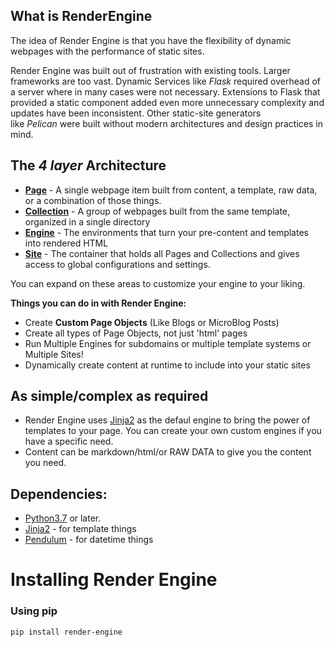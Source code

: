 ## What is RenderEngine

The idea of Render Engine is that you have the flexibility of dynamic webpages with the performance of static sites.

Render Engine was built out of frustration with existing tools.
Larger frameworks are too vast.
Dynamic Services like _Flask_ required overhead of a server where in many cases were not necessary.
Extensions to Flask that provided a static component added even more unnecessary complexity and updates have been inconsistent.
Other static-site generators like _Pelican_ were built without modern architectures and design practices in mind.

## The _4 layer_ Architecture 

* **[Page](/render_engine/page.html)** - A single webpage item built from content, a template, raw data, or a combination of those things.
* **[Collection](/render_engine/collection.html)** - A group of webpages built from the same template, organized in a single directory
* **[Engine](/render_engine/engine.html)** - The environments that turn your pre-content and templates into rendered HTML
* **[Site](/render_engine/site.html)** - The container that holds all Pages and Collections and gives access to global configurations and settings.

You can expand on these areas to customize your engine to your liking.


**Things you can do in with Render Engine:**

- Create **Custom Page Objects** (Like Blogs or MicroBlog Posts)
- Create all types of Page Objects, not just 'html' pages
- Run Multiple Engines for subdomains or multiple template systems or Multiple Sites!
- Dynamically create content at runtime to include into your static sites

## As simple/complex as required

- Render Engine uses [Jinja2] as the defaul engine to bring the power of templates to your page. You can create your own custom engines if you have a specific need.
- Content can be markdown/html/or RAW DATA to give you the content you need.

## Dependencies:
- [Python3.7](https://python.org) or later.
- [Jinja2] - for template things
- [Pendulum] - for datetime things


# Installing Render Engine

### Using pip
`pip install render-engine`

[Jinja2]: https://jinja.palletsprojects.com/en/latest
[Pendulum]: https://pendulum.eustace.io
